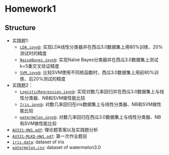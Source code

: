 # Homework1



## Structure
* 实践题1:
    * [`LDA.ipynb`](LDA.ipynb): 实现LDA线性分类器并在西瓜3.0数据集上用80%训练、20%测试时的精度
    * [`NaiveBayes.ipynb`](NaiveBayes.ipynb): 实现Naïve Bayes分类器并在西瓜3.0数据集上测试k=5重交叉验证精度
    * [`SVM.ipynb`](SVM.ipynb): 比较SVM使用不同核函数时，西瓜3.0数据集上用前80%训练、后20%测试的精度
* 实践题2：
	* [`LogisticRegression.ipynb`](LogisticRegression.ipynb): 实现对数几率回归并在西瓜3.0数据集上与线性分类器、NB和SVM做性能比较
	* [`Iris.ipynb`](Iris.ipynb): 对数几率回归在iris数据集上与线性分类器、NB和SVM做性能比较
	* [`watermelon.ipynb`](watermelon.ipynb): 对数几率回归在西瓜3.0数据集上与线性分类器、NB和SVM做性能比较
* [`AU331-HW1.pdf`](AU331-HW1.pdf): 理论题答案以及实践题分析
* [`AU331-MLKD-HW1.pdf`](AU331-MLKD-HW1.pdf): 第一次作业题目
* [`iris.data`](iris.data): dataset of iris
* [`watermelon.csv`](watermelon.csv): dataset of watermelon3.0
